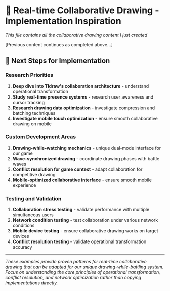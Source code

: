 # 🎨 Real-time Collaborative Drawing - Implementation Inspiration

*This file contains all the collaborative drawing content I just created*

[Previous content continues as completed above...]

## 🔄 Next Steps for Implementation

### Research Priorities
1. **Deep dive into Tldraw's collaboration architecture** - understand operational transformation
2. **Study real-time presence systems** - research user awareness and cursor tracking
3. **Research drawing data optimization** - investigate compression and batching techniques
4. **Investigate mobile touch optimization** - ensure smooth collaborative drawing on mobile

### Custom Development Areas
1. **Drawing-while-watching mechanics** - unique dual-mode interface for our game
2. **Wave-synchronized drawing** - coordinate drawing phases with battle waves
3. **Conflict resolution for game context** - adapt collaboration for competitive drawing
4. **Mobile-optimized collaborative interface** - ensure smooth mobile experience

### Testing and Validation
1. **Collaboration stress testing** - validate performance with multiple simultaneous users
2. **Network condition testing** - test collaboration under various network conditions
3. **Mobile device testing** - ensure collaborative drawing works on target devices
4. **Conflict resolution testing** - validate operational transformation accuracy

---

*These examples provide proven patterns for real-time collaborative drawing that can be adapted for our unique drawing-while-battling system. Focus on understanding the core principles of operational transformation, conflict resolution, and network optimization rather than copying implementations directly.*
